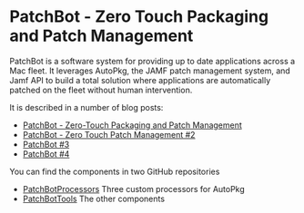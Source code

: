 # PatchBot - Zero Touch Packaging and Patch Management

PatchBot is a software system for providing up to date applications across a Mac fleet. It leverages AutoPkg, the JAMF patch management system, and Jamf API to build a total solution where applications are automatically patched on the fleet without human intervention.

It is described in a number of blog posts:

  - [PatchBot - Zero-Touch Packaging and Patch Management](https://macintoshguy.wordpress.com/patchbot/)
  - [PatchBot - Zero Touch Patch Management #2](https://macintoshguy.wordpress.com/patchbot-2/)
  - [PatchBot #3](https://macintoshguy.wordpress.com/patchbot-3/)
  - [PatchBot #4](https://macintoshguy.wordpress.com/patchbot-4)
  
 You can find the components in two GitHub repositories
 
  - [PatchBotProcessors](https://github.com/Honestpuck/PatchBotProcessors) Three custom processors for AutoPkg
  - [PatchBotTools](https://github.com/Honestpuck/PatchBotTools) The other components
 
